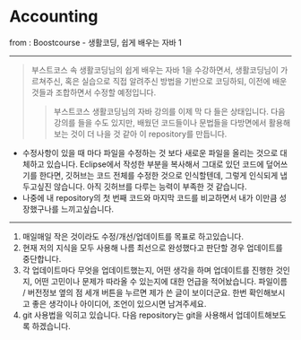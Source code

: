 # Accounting
from : Boostcourse - 생활코딩, 쉽게 배우는 자바 1
 * * *

> 부스트코스 속 생활코딩님의 쉽게 배우는 자바 1을 수강하면서, 생활코딩님이 가르쳐주신, 혹은 실습으로 직접 알려주신 방법을 기반으로 코딩하되, 이전에 배운 것들과 조합하면서 수정할 예정입니다.  
> > 부스트코스 생활코딩님의 자바 강의를 이제 막 다 들은 상태입니다. 다음 강의를 들을 수도 있지만, 배웠던 코드들이나 문법들을 다방면에서 활용해보는 것이 더 나을 것 같아 이 repository를 만듭니다. 

* 수정사항이 있을 때 마다 파일을 수정하는 것 보다 새로운 파일을 올리는 것으로 대체하고 있습니다. Eclipse에서 작성한 부분을 복사해서 그대로 있던 코드에 덮어쓰기를 한다면, 깃허브는 코드 전체를 수정한 것으로 인식할텐데, 그렇게 인식되게 냅두고싶진 않습니다. 아직 깃허브를 다루는 능력이 부족한 것 같습니다.
* 나중에 내 repository의 첫 번째 코드와 마지막 코드를 비교하면서 내가 이만큼 성장했구나를 느끼고싶습니다.

* * *

1. 매일매일 작은 것이라도 수정/개선/업데이트를 목표로 하고있습니다.
2. 현재 저의 지식을 모두 사용해 나름 최선으로 완성했다고 판단할 경우 업데이트를 중단합니다.
3. 각 업데이트마다 무엇을 업데이트했는지, 어떤 생각을 하며 업데이트를 진행한 것인지, 어떤 고민이나 문제가 따라올 수 있는지에 대한 언급을 적어놨습니다. 파일이름 / 버전정보 옆의 점 세개 버튼을 누르면 제가 쓴 글이 보이더군요. 한번 확인해보시고 좋은 생각이나 아이디어, 조언이 있으시면 남겨주세요. 
4. git 사용법을 익히고 있습니다. 다음 repository는 git을 사용해서 업데이트해보도록 하겠습니다.
